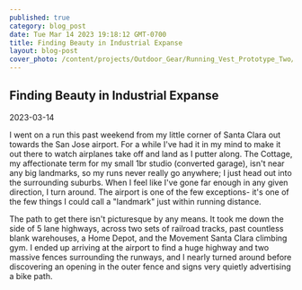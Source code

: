 ```yaml
---
published: true
category: blog_post
date: Tue Mar 14 2023 19:18:12 GMT-0700
title: Finding Beauty in Industrial Expanse
layout: blog-post
cover_photo: /content/projects/Outdoor_Gear/Running_Vest_Prototype_Two/photos/cover_photo.jpg
---
```


## Finding Beauty in Industrial Expanse
2023-03-14


I went on a run this past weekend from my little corner of Santa Clara out towards the San Jose airport. For a while I've had it in my mind to make it out there to watch airplanes take off and land as I putter along. The Cottage, my affectionate term for my small 1br studio (converted garage), isn't near any big landmarks, so my runs never really go anywhere; I just head out into the surrounding suburbs. When I feel like I've gone far enough in any given direction, I turn around. The airport is one of the few exceptions- it's one of the few things I could call a "landmark" just within running distance. 

The path to get there isn't picturesque by any means. It took me down the side of 5 lane highways, across two sets of railroad tracks, past countless blank warehouses, a Home Depot, and the Movement Santa Clara climbing gym. I ended up arriving at the airport to find a huge highway and two massive fences surrounding the runways, and I nearly turned around before discovering an opening in the outer fence and signs very quietly advertising a bike path. 






